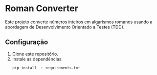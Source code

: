 # Roman Converter

Este projeto converte números inteiros em algarismos romanos usando a abordagem de Desenvolvimento Orientado a Testes (TDD).

## Configuração

1. Clone este repositório.
2. Instale as dependências:
   ```bash
   pip install -r requirements.txt
